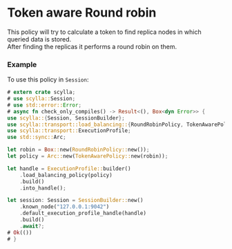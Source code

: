 # Token aware Round robin

This policy will try to calculate a token to find replica nodes in which queried data is stored.\
After finding the replicas it performs a round robin on them.

### Example
To use this policy in `Session`:
```rust
# extern crate scylla;
# use scylla::Session;
# use std::error::Error;
# async fn check_only_compiles() -> Result<(), Box<dyn Error>> {
use scylla::{Session, SessionBuilder};
use scylla::transport::load_balancing::{RoundRobinPolicy, TokenAwarePolicy};
use scylla::transport::ExecutionProfile;
use std::sync::Arc;

let robin = Box::new(RoundRobinPolicy::new());
let policy = Arc::new(TokenAwarePolicy::new(robin));

let handle = ExecutionProfile::builder()
    .load_balancing_policy(policy)
    .build()
    .into_handle();

let session: Session = SessionBuilder::new()
    .known_node("127.0.0.1:9042")
    .default_execution_profile_handle(handle)
    .build()
    .await?;
# Ok(())
# }
```